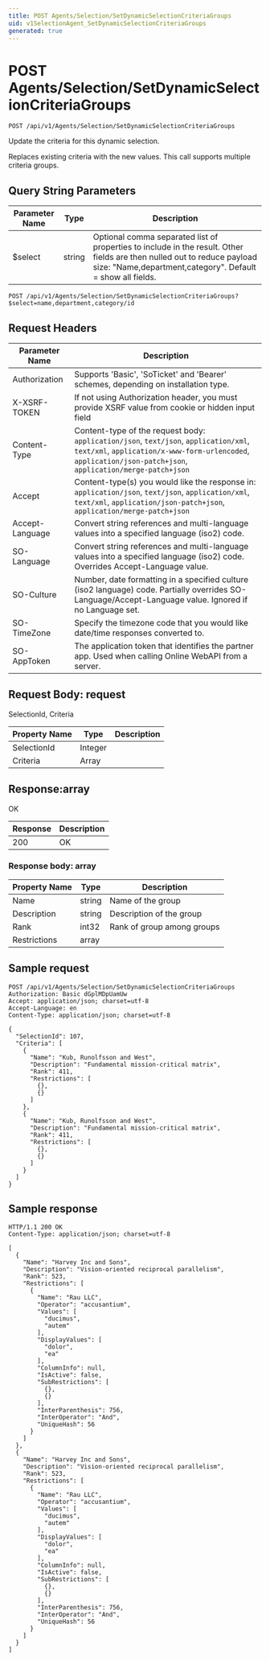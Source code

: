 ```yaml
---
title: POST Agents/Selection/SetDynamicSelectionCriteriaGroups
uid: v1SelectionAgent_SetDynamicSelectionCriteriaGroups
generated: true
---
```


# POST Agents/Selection/SetDynamicSelectionCriteriaGroups

```http
POST /api/v1/Agents/Selection/SetDynamicSelectionCriteriaGroups
```

Update the criteria for this dynamic selection.


Replaces existing criteria with the new values. This call supports multiple criteria groups.






## Query String Parameters

| Parameter Name | Type |  Description |
|----------------|------|--------------|
| $select | string |  Optional comma separated list of properties to include in the result. Other fields are then nulled out to reduce payload size: "Name,department,category". Default = show all fields. |

```http
POST /api/v1/Agents/Selection/SetDynamicSelectionCriteriaGroups?$select=name,department,category/id
```


## Request Headers

| Parameter Name | Description |
|----------------|-------------|
| Authorization  | Supports 'Basic', 'SoTicket' and 'Bearer' schemes, depending on installation type. |
| X-XSRF-TOKEN   | If not using Authorization header, you must provide XSRF value from cookie or hidden input field |
| Content-Type | Content-type of the request body: `application/json`, `text/json`, `application/xml`, `text/xml`, `application/x-www-form-urlencoded`, `application/json-patch+json`, `application/merge-patch+json` |
| Accept         | Content-type(s) you would like the response in: `application/json`, `text/json`, `application/xml`, `text/xml`, `application/json-patch+json`, `application/merge-patch+json` |
| Accept-Language | Convert string references and multi-language values into a specified language (iso2) code. |
| SO-Language | Convert string references and multi-language values into a specified language (iso2) code. Overrides Accept-Language value. |
| SO-Culture | Number, date formatting in a specified culture (iso2 language) code. Partially overrides SO-Language/Accept-Language value. Ignored if no Language set. |
| SO-TimeZone | Specify the timezone code that you would like date/time responses converted to. |
| SO-AppToken | The application token that identifies the partner app. Used when calling Online WebAPI from a server. |

## Request Body: request 

SelectionId, Criteria 

| Property Name | Type |  Description |
|----------------|------|--------------|
| SelectionId | Integer |  |
| Criteria | Array |  |

## Response:array

OK

| Response | Description |
|----------------|-------------|
| 200 | OK |

### Response body: array

| Property Name | Type |  Description |
|----------------|------|--------------|
| Name | string | Name of the group |
| Description | string | Description of the group |
| Rank | int32 | Rank of group among groups |
| Restrictions | array |  |

## Sample request

```http!
POST /api/v1/Agents/Selection/SetDynamicSelectionCriteriaGroups
Authorization: Basic dGplMDpUamUw
Accept: application/json; charset=utf-8
Accept-Language: en
Content-Type: application/json; charset=utf-8

{
  "SelectionId": 107,
  "Criteria": [
    {
      "Name": "Kub, Runolfsson and West",
      "Description": "Fundamental mission-critical matrix",
      "Rank": 411,
      "Restrictions": [
        {},
        {}
      ]
    },
    {
      "Name": "Kub, Runolfsson and West",
      "Description": "Fundamental mission-critical matrix",
      "Rank": 411,
      "Restrictions": [
        {},
        {}
      ]
    }
  ]
}
```

## Sample response

```http_
HTTP/1.1 200 OK
Content-Type: application/json; charset=utf-8

[
  {
    "Name": "Harvey Inc and Sons",
    "Description": "Vision-oriented reciprocal parallelism",
    "Rank": 523,
    "Restrictions": [
      {
        "Name": "Rau LLC",
        "Operator": "accusantium",
        "Values": [
          "ducimus",
          "autem"
        ],
        "DisplayValues": [
          "dolor",
          "ea"
        ],
        "ColumnInfo": null,
        "IsActive": false,
        "SubRestrictions": [
          {},
          {}
        ],
        "InterParenthesis": 756,
        "InterOperator": "And",
        "UniqueHash": 56
      }
    ]
  },
  {
    "Name": "Harvey Inc and Sons",
    "Description": "Vision-oriented reciprocal parallelism",
    "Rank": 523,
    "Restrictions": [
      {
        "Name": "Rau LLC",
        "Operator": "accusantium",
        "Values": [
          "ducimus",
          "autem"
        ],
        "DisplayValues": [
          "dolor",
          "ea"
        ],
        "ColumnInfo": null,
        "IsActive": false,
        "SubRestrictions": [
          {},
          {}
        ],
        "InterParenthesis": 756,
        "InterOperator": "And",
        "UniqueHash": 56
      }
    ]
  }
]
```
